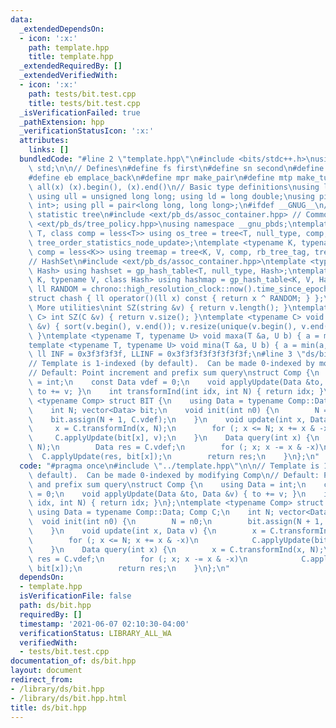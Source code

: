 ```yaml
---
data:
  _extendedDependsOn:
  - icon: ':x:'
    path: template.hpp
    title: template.hpp
  _extendedRequiredBy: []
  _extendedVerifiedWith:
  - icon: ':x:'
    path: tests/bit.test.cpp
    title: tests/bit.test.cpp
  _isVerificationFailed: true
  _pathExtension: hpp
  _verificationStatusIcon: ':x:'
  attributes:
    links: []
  bundledCode: "#line 2 \"template.hpp\"\n#include <bits/stdc++.h>\nusing namespace\
    \ std;\n\n// Defines\n#define fs first\n#define sn second\n#define pb push_back\n\
    #define eb emplace_back\n#define mpr make_pair\n#define mtp make_tuple\n#define\
    \ all(x) (x).begin(), (x).end()\n// Basic type definitions\nusing ll = long long;\
    \ using ull = unsigned long long; using ld = long double;\nusing pii = pair<int,\
    \ int>; using pll = pair<long long, long long>;\n#ifdef __GNUG__\n// PBDS order\
    \ statistic tree\n#include <ext/pb_ds/assoc_container.hpp> // Common file\n#include\
    \ <ext/pb_ds/tree_policy.hpp>\nusing namespace __gnu_pbds;\ntemplate <typename\
    \ T, class comp = less<T>> using os_tree = tree<T, null_type, comp, rb_tree_tag,\
    \ tree_order_statistics_node_update>;\ntemplate <typename K, typename V, class\
    \ comp = less<K>> using treemap = tree<K, V, comp, rb_tree_tag, tree_order_statistics_node_update>;\n\
    // HashSet\n#include <ext/pb_ds/assoc_container.hpp>\ntemplate <typename T, class\
    \ Hash> using hashset = gp_hash_table<T, null_type, Hash>;\ntemplate <typename\
    \ K, typename V, class Hash> using hashmap = gp_hash_table<K, V, Hash>;\nconst\
    \ ll RANDOM = chrono::high_resolution_clock::now().time_since_epoch().count();\n\
    struct chash { ll operator()(ll x) const { return x ^ RANDOM; } };\n#endif\n//\
    \ More utilities\nint SZ(string &v) { return v.length(); }\ntemplate <typename\
    \ C> int SZ(C &v) { return v.size(); }\ntemplate <typename C> void UNIQUE(vector<C>\
    \ &v) { sort(v.begin(), v.end()); v.resize(unique(v.begin(), v.end()) - v.begin());\
    \ }\ntemplate <typename T, typename U> void maxa(T &a, U b) { a = max(a, b); }\n\
    template <typename T, typename U> void mina(T &a, U b) { a = min(a, b); }\nconst\
    \ ll INF = 0x3f3f3f3f, LLINF = 0x3f3f3f3f3f3f3f3f;\n#line 3 \"ds/bit.hpp\"\n\n\
    // Template is 1-indexed (by default).  Can be made 0-indexed by modifying Comp\n\
    // Default: Point increment and prefix sum query\nstruct Comp {\n    using Data\
    \ = int;\n    const Data vdef = 0;\n    void applyUpdate(Data &to, Data &v) {\
    \ to += v; }\n    int transformInd(int idx, int N) { return idx; }\n};\ntemplate\
    \ <typename Comp> struct BIT {\n    using Data = typename Comp::Data; Comp C;\n\
    \    int N; vector<Data> bit;\n    void init(int n0) {\n        N = n0;\n    \
    \    bit.assign(N + 1, C.vdef);\n    }\n    void update(int x, Data v) {\n   \
    \     x = C.transformInd(x, N);\n        for (; x <= N; x += x & -x)\n       \
    \     C.applyUpdate(bit[x], v);\n    }\n    Data query(int x) {\n        x = C.transformInd(x,\
    \ N);\n        Data res = C.vdef;\n        for (; x; x -= x & -x)\n          \
    \  C.applyUpdate(res, bit[x]);\n        return res;\n    }\n};\n"
  code: "#pragma once\n#include \"../template.hpp\"\n\n// Template is 1-indexed (by\
    \ default).  Can be made 0-indexed by modifying Comp\n// Default: Point increment\
    \ and prefix sum query\nstruct Comp {\n    using Data = int;\n    const Data vdef\
    \ = 0;\n    void applyUpdate(Data &to, Data &v) { to += v; }\n    int transformInd(int\
    \ idx, int N) { return idx; }\n};\ntemplate <typename Comp> struct BIT {\n   \
    \ using Data = typename Comp::Data; Comp C;\n    int N; vector<Data> bit;\n  \
    \  void init(int n0) {\n        N = n0;\n        bit.assign(N + 1, C.vdef);\n\
    \    }\n    void update(int x, Data v) {\n        x = C.transformInd(x, N);\n\
    \        for (; x <= N; x += x & -x)\n            C.applyUpdate(bit[x], v);\n\
    \    }\n    Data query(int x) {\n        x = C.transformInd(x, N);\n        Data\
    \ res = C.vdef;\n        for (; x; x -= x & -x)\n            C.applyUpdate(res,\
    \ bit[x]);\n        return res;\n    }\n};\n"
  dependsOn:
  - template.hpp
  isVerificationFile: false
  path: ds/bit.hpp
  requiredBy: []
  timestamp: '2021-06-07 02:10:30-04:00'
  verificationStatus: LIBRARY_ALL_WA
  verifiedWith:
  - tests/bit.test.cpp
documentation_of: ds/bit.hpp
layout: document
redirect_from:
- /library/ds/bit.hpp
- /library/ds/bit.hpp.html
title: ds/bit.hpp
---
```

